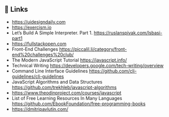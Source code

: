 ## 🔗 Links

- https://uidesigndaily.com
- https://exercism.io
- Let’s Build A Simple Interpreter. Part 1. https://ruslanspivak.com/lsbasi-part1
- https://fullstackopen.com
- Front-End Challenges https://piccalil.li/category/front-end%20challenges%20club/
- The Modern JavaScript Tutorial https://javascript.info/
- Technical Writing https://developers.google.com/tech-writing/overview
- Command Line Interface Guidelines https://github.com/cli-guidelines/cli-guidelines
- JavaScript Algorithms and Data Structures https://github.com/trekhleb/javascript-algorithms
- https://www.theodinproject.com/courses/javascript
- List of Free Learning Resources In Many Languages https://github.com/EbookFoundation/free-programming-books
- https://dmitripavlutin.com/